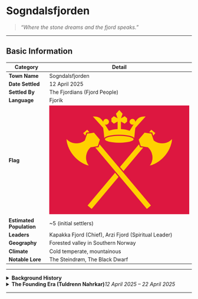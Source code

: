 # Sogndalsfjorden

> _“Where the stone dreams and the fjord speaks.”_

***

## **Basic Information**

| Category                 | Detail                                               |
| ------------------------ | ---------------------------------------------------- |
| **Town Name**            | Sogndalsfjorden                                      |
| **Date Settled**         | 12 April 2025                                        |
| **Settled By**           | The Fjordians (Fjord People)                         |
| **Language**             | Fjorik                                               |
| **Flag**                 | ![](../../.gitbook/assets/Sogndalsfjorden.png)       |
| **Estimated Population** | \~5 (initial settlers)                               |
| **Leaders**              | Kapakka Fjord (Chief), Arzi Fjord (Spiritual Leader) |
| **Geography**            | Forested valley in Southern Norway                   |
| **Climate**              | Cold temperate, mountainous                          |
| **Notable Lore**         | The Steindrøm, The Black Dwarf                       |

***

<details>

<summary><strong>Background History</strong></summary>

\


**Sogndalsfjorden** was founded on **12 April 2025** by the **Fjordians**, a nomadic people originally from the **Eurasian Steppe**. Driven from their homeland by **Mongol invasions**, they migrated westward for many years under the leadership of **Kapakka** and **Arzi Fjord**.

The Fjordians brought with them a unique culture marked by their guttural language, **Fjorik**, as well as a diet of sweet berries, and rich oral traditions. Their settlement in the Norwegian fjords marks the end of their nomadic history and the beginning of a new chapter.

According to legend, their arrival fulfills an ancient prophecy known as **"The Steindrøm"**—a vision of a rebirth in a cold land surrounded by mist and stone. Some claim seeing a mysterious **black dwarf** near the camp that is tied to this prophecy, though its origin remains unknown.

Today, **Sogndalsfjorden** stands as the spiritual and cultural foundation of the reborn Fjordian people.

</details>

<details>

<summary><strong>The Founding Era (Tuldrenn Nahrkar)</strong><em>12 April 2025 – 22 April 2025</em></summary>

***

![Founding Era Image](https://github.com/your-repo-path/FoundingEraImage.png)\
&#xNAN;_&#x41;n artistic depiction of the Fjordians arriving in southern Norway._

***

The **Founding Era**, known in Fjorik as **Tuldrenn Nahrkar** (_“Age of Founding Stone”_), marks the first official period in the history of **Sogndalsfjorden**. It began with the initial settlement of the Fjordians in southern Norway following their long migration from the Eurasian Steppe.

This era is characterized by the transition from a **nomadic lifestyle** to a **settled society**. The Fjordians began establishing the foundations of their town, constructing early **stone houses**, **statues**, **inns**, and **underground complexes**, all while maintaining their cultural identity. During this time, **trade routes** were opened with distant lands such as **Ireland** and **Sweden**, allowing for the exchange of resources and knowledge.

Economically, the settlement saw the development of a **primitive but stable system of trade and labor**, including **resource gathering**, **crafting**, and **bartering**. Though small, the town quickly became self-sustaining and began attracting attention as a new and distinct cultural enclave.

Spiritually and culturally, the Founding Era is also a time of **revival**. **Ancient traditions**, **language**, and **beliefs** were reasserted, and the mysterious **Black Dwarf** — discovered near the heart of the valley — became a symbol of **prophecy and guidance** for many.

***

![Black Dwarf Stone](https://github.com/your-repo-path/BlackDwarfImage.png)\
&#xNAN;_&#x54;he Black Dwarf: an ancient stone believed to carry prophetic significance._

</details>

***
